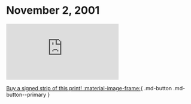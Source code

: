 # November 2, 2001

![](https://www.achewood.com/comic.php?date=11022001)

[Buy a signed strip of this print! :material-image-frame:](https://achewood-holiday-pop-up.myshopify.com/products/strip#11022001){ .md-button .md-button--primary }
